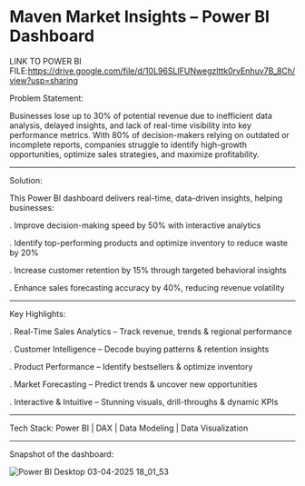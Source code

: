 #  Maven Market Insights – Power BI Dashboard
LINK TO POWER BI FILE:https://drive.google.com/file/d/10L96SLIFUNwegzlttk0rvEnhuv7B_8Ch/view?usp=sharing


 Problem Statement:

Businesses lose up to 30% of potential revenue due to inefficient data analysis, delayed insights, and lack of real-time visibility into key performance metrics. With 80% of decision-makers relying on outdated or incomplete reports, companies struggle to identify high-growth opportunities, optimize sales strategies, and maximize profitability.

----

 Solution:

This Power BI dashboard delivers real-time, data-driven insights, helping businesses:

. Improve decision-making speed by 50% with interactive analytics

. Identify top-performing products and optimize inventory to reduce waste by 20%

. Increase customer retention by 15% through targeted behavioral insights

. Enhance sales forecasting accuracy by 40%, reducing revenue volatility

----


 Key Highlights:

. Real-Time Sales Analytics – Track revenue, trends & regional performance

. Customer Intelligence – Decode buying patterns & retention insights

. Product Performance – Identify bestsellers & optimize inventory

. Market Forecasting – Predict trends & uncover new opportunities

. Interactive & Intuitive – Stunning visuals, drill-throughs & dynamic KPIs

----

 Tech Stack: Power BI | DAX | Data Modeling | Data Visualization

----

 Snapshot of the dashboard: 

![Power BI Desktop 03-04-2025 18_01_53](https://github.com/user-attachments/assets/1728e5bf-03e6-4cd4-b611-9fd8ecbaad59)
